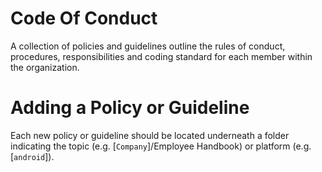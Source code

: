 # Code Of Conduct
A collection of policies and guidelines outline the rules of conduct, procedures, responsibilities and coding standard for each member within the organization.

# Adding a Policy or Guideline
Each new policy or guideline should be located underneath a folder indicating the topic (e.g. [`Company`]/Employee Handbook) or platform (e.g. [`android`]). 
